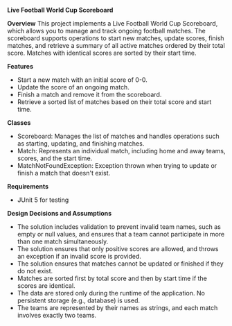 **Live Football World Cup Scoreboard**

**Overview**
This project implements a Live Football World Cup Scoreboard, which allows you to manage and track ongoing football matches. The scoreboard supports operations to start new matches, update scores, finish matches, and retrieve a summary of all active matches ordered by their total score. Matches with identical scores are sorted by their start time.

**Features**
- Start a new match with an initial score of 0-0.
- Update the score of an ongoing match.
- Finish a match and remove it from the scoreboard.
- Retrieve a sorted list of matches based on their total score and start time.

**Classes**
- Scoreboard: Manages the list of matches and handles operations such as starting, updating, and finishing matches.
- Match: Represents an individual match, including home and away teams, scores, and the start time.
- MatchNotFoundException: Exception thrown when trying to update or finish a match that doesn't exist.

**Requirements**
- JUnit 5 for testing

**Design Decisions and Assumptions**
- The solution includes validation to prevent invalid team names, such as empty or null values, and ensures that a team cannot participate in more than one match simultaneously.
- The solution ensures that only positive scores are allowed, and throws an exception if an invalid score is provided.
- The solution ensures that matches cannot be updated or finished if they do not exist.
- Matches are sorted first by total score and then by start time if the scores are identical.
- The data are stored only during the runtime of the application. No persistent storage (e.g., database) is used.
- The teams are represented by their names as strings, and each match involves exactly two teams.
